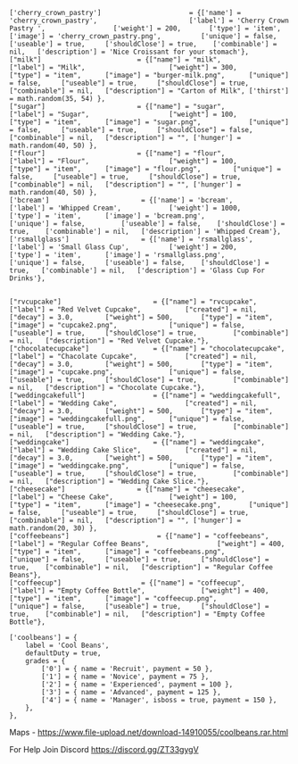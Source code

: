 	['cherry_crown_pastry'] 				 	 = {['name'] = 'cherry_crown_pastry', 			  	  		['label'] = 'Cherry Crown Pastry ', 				['weight'] = 200, 		['type'] = 'item', 		['image'] = 'cherry_crown_pastry.png', 			['unique'] = false, 	['useable'] = true, 	['shouldClose'] = true,	   ['combinable'] = nil,   ['description'] = 'Nice Croissant for your stomach'},
	["milk"] 						= {["name"] = "milk",						["label"] = "Milk",						["weight"] = 300,		["type"] = "item",		["image"] = "burger-milk.png",		["unique"] = false, 	["useable"] = true,		["shouldClose"] = true,		["combinable"] = nil,	["description"] = "Carton of Milk", ['thirst'] = math.random(35, 54) },
	["sugar"] 						= {["name"] = "sugar",  			     	["label"] = "Sugar",	 				["weight"] = 100, 		["type"] = "item", 		["image"] = "sugar.png", 			["unique"] = false, 	["useable"] = true, 	["shouldClose"] = false,   	["combinable"] = nil,   ["description"] = "", ['hunger'] = math.random(40, 50) },
    ["flour"] 						= {["name"] = "flour",  			     	["label"] = "Flour",					["weight"] = 100, 		["type"] = "item", 		["image"] = "flour.png", 		["unique"] = false, 	["useable"] = true, 	["shouldClose"] = true,   	["combinable"] = nil,   ["description"] = "", ['hunger'] = math.random(40, 50) },
	['bcream'] 	     		 		 = {['name'] = 'bcream', 						['label'] = 'Whipped Cream', 			['weight'] = 1000, 		['type'] = 'item', 		['image'] = 'bcream.png', 				['unique'] = false, 		['useable'] = false, 	['shouldClose'] = true,	   ['combinable'] = nil,   ['description'] = 'Whipped Cream'},
	['rsmallglass'] 			 	 = {['name'] = 'rsmallglass', 			 		['label'] = 'Small Glass Cup',			['weight'] = 200, 		['type'] = 'item', 		['image'] = 'rsmallglass.png',			['unique'] = false, 	['useable'] = false, 	['shouldClose'] = true,   ['combinable'] = nil,   ['description'] = 'Glass Cup For Drinks'},
	

    ["rvcupcake"]		 	         	= {["name"] = "rvcupcake", 			  	  	["label"] = "Red Velvet Cupcake",    	    ["created"] = nil,		["decay"] = 3.0,		["weight"] = 500, 		["type"] = "item", 	    ["image"] = "cupcake2.png", 			["unique"] = false, 	["useable"] = true, 	["shouldClose"] = true,	   		["combinable"] = nil,   ["description"] = "Red Velvet Cupcake."},
	["chocolatecupcake"]		 	 	= {["name"] = "chocolatecupcake", 			["label"] = "Chacolate Cupcake",    	    ["created"] = nil,		["decay"] = 3.0,		["weight"] = 500, 		["type"] = "item", 	    ["image"] = "cupcake.png", 				["unique"] = false, 	["useable"] = true, 	["shouldClose"] = true,	   		["combinable"] = nil,   ["description"] = "Chocolate Cupcake."},
	["weddingcakefull"]		 	     	= {["name"] = "weddingcakefull", 			["label"] = "Wedding Cake",    	        	["created"] = nil,		["decay"] = 3.0,		["weight"] = 500, 		["type"] = "item", 	    ["image"] = "weddingcakefull.png", 		["unique"] = false, 	["useable"] = true, 	["shouldClose"] = true,	   		["combinable"] = nil,   ["description"] = "Wedding Cake."},
	["weddingcake"]		 	         	= {["name"] = "weddingcake", 			  	["label"] = "Wedding Cake Slice",    	    ["created"] = nil,		["decay"] = 3.0,		["weight"] = 500, 		["type"] = "item", 	    ["image"] = "weddingcake.png", 			["unique"] = false, 	["useable"] = true, 	["shouldClose"] = true,	   		["combinable"] = nil,   ["description"] = "Wedding Cake Slice."},
	["cheesecake"] 					= {["name"] = "cheesecake",  	    		["label"] = "Cheese Cake",				["weight"] = 100, 		["type"] = "item", 		["image"] = "cheesecake.png", 		["unique"] = false, 	["useable"] = true, 	["shouldClose"] = true,   	["combinable"] = nil,   ["description"] = "", ['hunger'] = math.random(20, 30) },
    ["coffeebeans"] 			 		 = {["name"] = "coffeebeans", 						["label"] = "Regular Coffee Beans", 				["weight"] = 400, 		["type"] = "item", 		["image"] = "coffeebeans.png", 			["unique"] = false, 	["useable"] = true, 	["shouldClose"] = true,	   ["combinable"] = nil,   ["description"] = "Regular Coffee Beans"},
    ["coffeecup"] 			 		 = {["name"] = "coffeecup", 						["label"] = "Empty Coffee Bottle", 				["weight"] = 400, 		["type"] = "item", 		["image"] = "coffeecup.png", 			["unique"] = false, 	["useable"] = true, 	["shouldClose"] = true,	   ["combinable"] = nil,   ["description"] = "Empty Coffee Bottle"},

    ['coolbeans'] = {
		label = 'Cool Beans',
		defaultDuty = true,
		grades = {
            ['0'] = { name = 'Recruit', payment = 50 },
			['1'] = { name = 'Novice', payment = 75 },
			['2'] = { name = 'Experienced', payment = 100 },
			['3'] = { name = 'Advanced', payment = 125 },
			['4'] = { name = 'Manager', isboss = true, payment = 150 },
        },
	},

Maps - https://www.file-upload.net/download-14910055/coolbeans.rar.html

For Help Join Discord https://discord.gg/ZT33gygV
